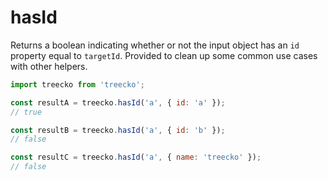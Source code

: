 # hasId

Returns a boolean indicating whether or not the input object has an `id` property equal to `targetId`. Provided to clean up some common use cases with other helpers.

```javascript
import treecko from 'treecko';

const resultA = treecko.hasId('a', { id: 'a' });
// true

const resultB = treecko.hasId('a', { id: 'b' });
// false

const resultC = treecko.hasId('a', { name: 'treecko' });
// false
```
